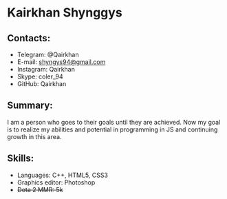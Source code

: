 # Kairkhan Shynggys
## Contacts:
* Telegram: @Qairkhan
* E-mail: shyngys94@gmail.com
* Instagram: Qairkhan
* Skype: coler_94
* GitHub: Qairkhan

## Summary:
I am a person who goes to their goals until they are achieved. Now my goal is to realize my abilities and potential in programming in JS and continuing growth in this area.  

## Skills:
* Languages: C++, HTML5, CSS3
* Graphics editor: Photoshop
* ~~Dota 2 MMR: 5k~~
